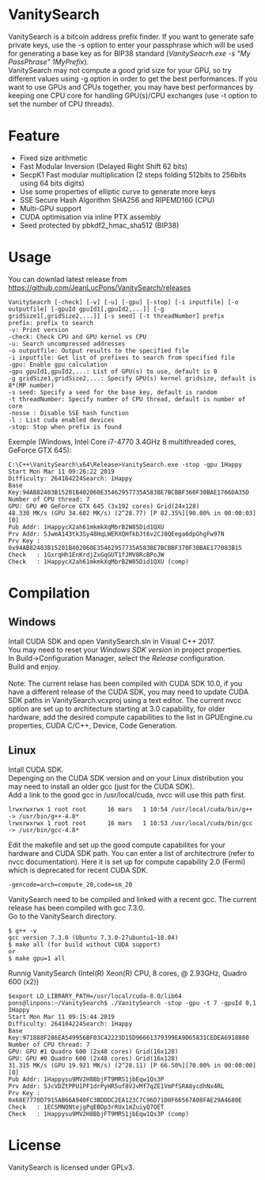 # VanitySearch

VanitySearch is a bitcoin address prefix finder. If you want to generate safe private keys, use the -s option to enter your passphrase which will be used for generating a base key as for BIP38 standard (*VanitySeacrh.exe -s "My PassPhrase" 1MyPrefix*).\
VanitySearch may not compute a good grid size for your GPU, so try different values using -g option in order to get the best performances. If you want to use GPUs and CPUs together, you may have best performances by keeping one CPU core for handling GPU(s)/CPU exchanges (use -t option to set the number of CPU threads).

# Feature

<ul>
  <li>Fixed size arithmetic</li>
  <li>Fast Modular Inversion (Delayed Right Shift 62 bits)</li>
  <li>SecpK1 Fast modular multiplication (2 steps folding 512bits to 256bits using 64 bits digits)</li>
  <li>Use some properties of elliptic curve to generate more keys</li>
  <li>SSE Secure Hash Algorithm SHA256 and RIPEMD160 (CPU)</li>
  <li>Multi-GPU support</li>
  <li>CUDA optimisation via inline PTX assembly</li>
  <li>Seed protected by pbkdf2_hmac_sha512 (BIP38)</li>
</ul>

# Usage

You can downlad latest release from https://github.com/JeanLucPons/VanitySearch/releases

  ```
  VanitySeacrh [-check] [-v] [-u] [-gpu] [-stop] [-i inputfile] [-o outputfile] [-gpuId gpuId1[,gpuId2,...]] [-g gridSize1[,gridSize2,...]] [-s seed] [-t threadNumber] prefix
  prefix: prefix to search
  -v: Print version
  -check: Check CPU and GPU kernel vs CPU
  -u: Search uncompressed addresses
  -o outputfile: Output results to the specified file
  -i inputfile: Get list of prefixes to search from specified file
  -gpu: Enable gpu calculation
  -gpu gpuId1,gpuId2,...: List of GPU(s) to use, default is 0
  -g gridSize1,gridSize2,...: Specify GPU(s) kernel gridsize, default is 8*(MP number)
  -s seed: Specify a seed for the base key, default is random
  -t threadNumber: Specify number of CPU thread, default is number of core
  -nosse : Disable SSE hash function
  -l : List cuda enabled devices
  -stop: Stop when prefix is found
  ```
 
  Exemple (Windows, Intel Core i7-4770 3.4GHz 8 multithreaded cores, GeForce GTX 645):
  ```
  C:\C++\VanitySearch\x64\Release>VanitySearch.exe -stop -gpu 1Happy
  Start Mon Mar 11 09:26:22 2019
  Difficulty: 264104224Search: 1Happy
  Base Key:94AB82403B15201B402060E35462957735A583BE7BCBBF360F30BAE1766DA35D
  Number of CPU thread: 7
  GPU: GPU #0 GeForce GTX 645 (3x192 cores) Grid(24x128)
  48.330 MK/s (GPU 34.602 MK/s) (2^28.77) [P 82.35%][90.00% in 00:00:03][0]
  Pub Addr: 1HappycX2ah61mkmkXqMbrB2W85Did1QXU
  Prv Addr: 5JwmA143tk3Sy48HqLWERXQHfkbJt6v2CJ8QEega6dpGhgFw97N
  Prv Key : 0x94AB82403B15201B402060E35462957735A583BE7BCBBF370F30BAE177083B15
  Check   : 1GxrqHh1EnKrdjZxGqGUT1fJMV8RcBPoJW
  Check   : 1HappycX2ah61mkmkXqMbrB2W85Did1QXU (comp)
  ```

# Compilation

## Windows

Intall CUDA SDK and open VanitySearch.sln in Visual C++ 2017.\
You may need to reset your *Windows SDK version* in project properties.\
In Build->Configuration Manager, select the *Release* configuration.\
Build and enjoy.\
\
Note: The current relase has been compiled with CUDA SDK 10.0, if you have a different release of the CUDA SDK, you may need to update CUDA SDK paths in VanitySearch.vcxproj using a text editor. The current nvcc option are set up to architecture starting at 3.0 capability, for older hardware, add the desired compute capabilities to the list in GPUEngine.cu properties, CUDA C/C++, Device, Code Generation.

## Linux

Intall CUDA SDK.\
Depenging on the CUDA SDK version and on your Linux distribution you may need to install an older gcc (just for the CUDA SDK).\
Add a link to the good gcc in /usr/local/cuda, nvcc will use this path first.

```
lrwxrwxrwx 1 root root      16 mars   1 10:54 /usr/local/cuda/bin/g++ -> /usr/bin/g++-4.8*
lrwxrwxrwx 1 root root      16 mars   1 10:53 /usr/local/cuda/bin/gcc -> /usr/bin/gcc-4.8*
```

Edit the makefile and set up the good compute capabilites for your hardware and CUDA SDK path. You can enter a list of architectrure (refer to nvcc documentation). Here it is set up for compute capability 2.0 (Fermi) which is deprecated for recent CUDA SDK.
```
-gencode=arch=compute_20,code=sm_20
```

VanitySearch need to be compiled and linked with a recent gcc. The current release has been compiled with gcc 7.3.0.\
Go to the VanitySearch directory.

```
$ g++ -v
gcc version 7.3.0 (Ubuntu 7.3.0-27ubuntu1~18.04)
$ make all (for build without CUDA support)
or
$ make gpu=1 all
```
Runnig VanitySearch (Intel(R) Xeon(R) CPU, 8 cores,  @ 2.93GHz, Quadro 600 (x2))
```
$export LD_LIBRARY_PATH=/usr/local/cuda-8.0/lib64
pons@linpons:~/VanitySearch$ ./VanitySearch -stop -gpu -t 7 -gpuId 0,1 1Happy
Start Mon Mar 11 09:15:44 2019
Difficulty: 264104224Search: 1Happy
Base Key:971888F286EA549956BF03C42223D15D96661379399EA9D65831CEDEA6918880
Number of CPU thread: 7
GPU: GPU #1 Quadro 600 (2x48 cores) Grid(16x128)
GPU: GPU #0 Quadro 600 (2x48 cores) Grid(16x128)
31.315 MK/s (GPU 19.921 MK/s) (2^28.11) [P 66.50%][70.00% in 00:00:00][0]
Pub Addr: 1Happysu9MV2H8BbjFT9MRS1jbEqw1Qs3P
Prv Addr: 5JcVDZtPPU1PF1drPyHR5uf8VJvMf7qZE1VmPfSRA8ycdhNx4RL
Prv Key : 0x68E7770D7915AB66A940FC3BDDDC2EA123C7C96D71D0F66567A08FAE29A4680E
Check   : 1ECSMNQNtejgPqEBDp3rRUx1mZuiyQ7QET
Check   : 1Happysu9MV2H8BbjFT9MRS1jbEqw1Qs3P (comp)
```

# License

VanitySearch is licensed under GPLv3.

